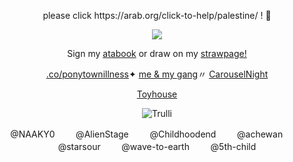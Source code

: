 <p align=center> please click https://arab.org/click-to-help/palestine/ ! 🍉
<p align=center> <img src=https://komarev.com/ghpvc/?username=NAAKY0&color=af8150&style=flat-square&label=:3&abbreviated=true&base=200>
<p align=center> Sign my <a href="https://alienstage.atabook.org/">atabook</a> or draw on my <a href="https://naaky0.straw.page/">strawpage!</a> 
<p align=center> <a href="https://rentry.co/ponytownillness">.co/ponytownillness</a>✦ <a href="https://rentry.co/carouselnightdevs">me & my gang</a>〃 <a href="https://x.com/carouselnights">CarouselNight</a> 
<p align=center> <a href="https://toyhou.se/NAAKY0">Toyhouse</a>
<p align=center> <body><img src="https://files.catbox.moe/nfo4md.png" alt="Trulli"</body>
<p align=center> @NAAKY0 ㅤ ㅤ@AlienStage ㅤ ㅤ@Childhoodend ㅤ ㅤ@achewan ㅤ ㅤ@starsour ㅤ ㅤ@wave-to-earth ㅤ ㅤ@5th-child
